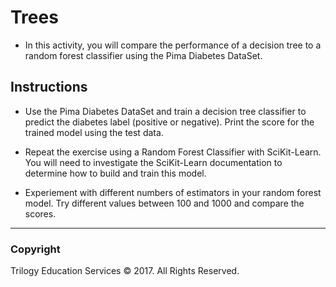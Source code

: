 # Trees

* In this activity, you will compare the performance of a decision tree to a random forest classifier using the Pima Diabetes DataSet.

## Instructions

* Use the Pima Diabetes DataSet and train a decision tree classifier to predict the diabetes label (positive or negative). Print the score for the trained model using the test data.

* Repeat the exercise using a Random Forest Classifier with SciKit-Learn. You will need to investigate the SciKit-Learn documentation to determine how to build and train this model.

* Experiement with different numbers of estimators in your random forest model. Try different values between 100 and 1000 and compare the scores.

- - -

### Copyright

Trilogy Education Services © 2017. All Rights Reserved.
